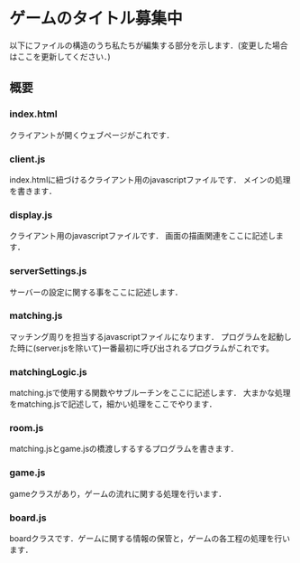 # ゲームのタイトル募集中
以下にファイルの構造のうち私たちが編集する部分を示します．(変更した場合はここを更新してください．)

## 概要

### index.html
クライアントが開くウェブページがこれです．

### client.js
index.htmlに紐づけるクライアント用のjavascriptファイルです．
メインの処理を書きます．

### display.js
クライアント用のjavascriptファイルです．
画面の描画関連をここに記述します．

### serverSettings.js
サーバーの設定に関する事をここに記述します．

### matching.js
マッチング周りを担当するjavascriptファイルになります．
プログラムを起動した時に(server.jsを除いて)一番最初に呼び出されるプログラムがこれです。

### matchingLogic.js
matching.jsで使用する関数やサブルーチンをここに記述します．
大まかな処理をmatching.jsで記述して，細かい処理をここでやります．

### room.js
matching.jsとgame.jsの橋渡しするするプログラムを書きます．

### game.js
gameクラスがあり，ゲームの流れに関する処理を行います．

### board.js
boardクラスです．ゲームに関する情報の保管と，ゲームの各工程の処理を行います．
